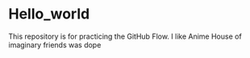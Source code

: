 # Hello_world
This repository is for practicing the GitHub Flow.
I like Anime
House of imaginary friends was dope
